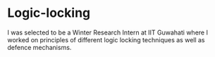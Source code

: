 # Logic-locking
I was selected to be a Winter Research Intern at IIT Guwahati where I worked on principles of different logic locking techniques as well as defence mechanisms.
